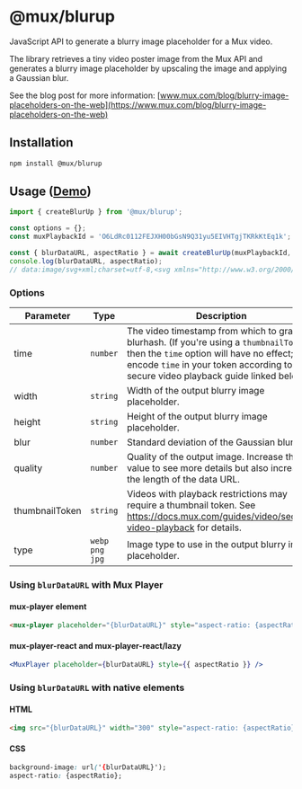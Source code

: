 # @mux/blurup

JavaScript API to generate a blurry image placeholder for a Mux video.

The library retrieves a tiny video poster image from the Mux API
and generates a blurry image placeholder by upscaling the image and
applying a Gaussian blur.

See the blog post for more information:
[www.mux.com/blog/blurry-image-placeholders-on-the-web](https://www.mux.com/blog/blurry-image-placeholders-on-the-web)

## Installation

```bash
npm install @mux/blurup
```

## Usage ([Demo](https://blurup.vercel.app/))

```javascript
import { createBlurUp } from '@mux/blurup';

const options = {};
const muxPlaybackId = 'O6LdRc0112FEJXH00bGsN9Q31yu5EIVHTgjTKRkKtEq1k';

const { blurDataURL, aspectRatio } = await createBlurUp(muxPlaybackId, options);
console.log(blurDataURL, aspectRatio);
// data:image/svg+xml;charset=utf-8,<svg xmlns="http://www.w3.org/2000/svg" width="100%" ...
```

### Options

| Parameter      | Type               | Description                                                                                                                                                                                                                  | Default     |
| -------------- | ------------------ | ---------------------------------------------------------------------------------------------------------------------------------------------------------------------------------------------------------------------------- | ----------- |
| time           | `number`           | The video timestamp from which to grab the blurhash. (If you're using a `thumbnailToken`, then the `time` option will have no effect; encode `time` in your token according to the secure video playback guide linked below) | `undefined` |
| width          | `string`           | Width of the output blurry image placeholder.                                                                                                                                                                                | `100%`      |
| height         | `string`           | Height of the output blurry image placeholder.                                                                                                                                                                               | `100%`      |
| blur           | `number`           | Standard deviation of the Gaussian blur.                                                                                                                                                                                     | `20`        |
| quality        | `number`           | Quality of the output image. Increase this value to see more details but also increase the length of the data URL.                                                                                                           | `1`         |
| thumbnailToken | `string`           | Videos with playback restrictions may require a thumbnail token. See https://docs.mux.com/guides/video/secure-video-playback for details.                                                                                    | `undefined` |
| type           | `webp` `png` `jpg` | Image type to use in the output blurry image placeholder.                                                                                                                                                                    | `webp`      |

### Using `blurDataURL` with Mux Player

#### mux-player element

```html
<mux-player placeholder="{blurDataURL}" style="aspect-ratio: {aspectRatio}"></mux-player>
```

#### mux-player-react and mux-player-react/lazy

```jsx
<MuxPlayer placeholder={blurDataURL} style={{ aspectRatio }} />
```

### Using `blurDataURL` with native elements

#### HTML

```html
<img src="{blurDataURL}" width="300" style="aspect-ratio: {aspectRatio}" />
```

#### CSS

```css
background-image: url('{blurDataURL}');
aspect-ratio: {aspectRatio};
```
